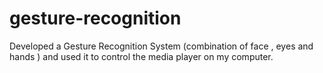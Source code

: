 # gesture-recognition
Developed a Gesture Recognition System (combination of face , eyes and hands ) and used it to control the media player on my computer.
